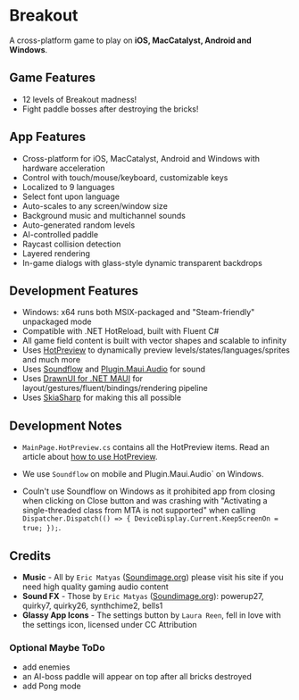 # Breakout

A cross-platform game to play on **iOS, MacCatalyst, Android and Windows**.

## Game Features
* 12 levels of Breakout madness!
* Fight paddle bosses after destroying the bricks!

## App Features
* Cross-platform for iOS, MacCatalyst, Android and Windows with hardware acceleration
* Control with touch/mouse/keyboard, customizable keys
* Localized to 9 languages
* Select font upon language
* Auto-scales to any screen/window size
* Background music and multichannel sounds
* Auto-generated random levels
* AI-controlled paddle
* Raycast collision detection
* Layered rendering
* In-game dialogs with glass-style dynamic transparent backdrops

## Development Features
* Windows: x64 runs both MSIX-packaged and "Steam-friendly" unpackaged mode
* Compatible with .NET HotReload, built with Fluent C#
* All game field content is built with vector shapes and scalable to infinity
* Uses [HotPreview](https://github.com/BretJohnson/hot-preview) to dynamically preview levels/states/languages/sprites and much more
* Uses [Soundflow](https://github.com/LSXPrime/SoundFlow) and [Plugin.Maui.Audio](https://github.com/jfversluis/Plugin.Maui.Audio) for sound
* Uses [DrawnUI for .NET MAUI]() for layout/gestures/fluent/bindings/rendering pipeline
* Uses [SkiaSharp]() for making this all possible

## Development Notes
* `MainPage.HotPreview.cs` contains all the HotPreview items. Read an article about [how to use HotPreview](https://github.com/BretJohnson/hot-preview). 

* We use `Soundflow` on mobile and Plugin.Maui.Audio` on Windows.
* Couln't use Soundflow on Windows as
it prohibited app from closing when clicking on Close button 
and was crashing with "Activating a single-threaded class from MTA is not supported" when calling `Dispatcher.Dispatch(() => { DeviceDisplay.Current.KeepScreenOn = true; });`.

## Credits

* **Music** - All by `Eric Matyas` ([Soundimage.org](https://Soundimage.org)) please visit his site if you need high quality gaming audio content
* **Sound FX** - Those by `Eric Matyas` ([Soundimage.org](https://Soundimage.org)): powerup27, quirky7, quirky26, synthchime2, bells1
* **Glassy App Icons** - The settings button by `Laura Reen`, fell in love with the settings icon, licensed under CC Attribution


### Optional Maybe ToDo

* add enemies
* an AI-boss paddle will appear on top after all bricks destroyed
* add Pong mode 